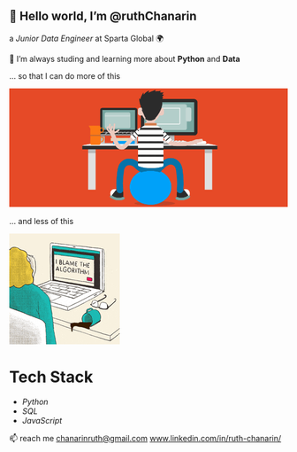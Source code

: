## 👋 Hello world, I’m @ruthChanarin

 a *Junior Data Engineer* at Sparta Global 🌍

🌱 I’m always studing and learning more about **Python** and **Data**

... so that I can do more of this 

![happy coder gif](./images/data_engineering_happy.gif)

... and less of this 

![sad coder gif](./images/data_stress.gif)

# Tech Stack 

- *Python*
- *SQL*
- *JavaScript*


📫 reach me chanarinruth@gmail.com
  www.linkedin.com/in/ruth-chanarin/

